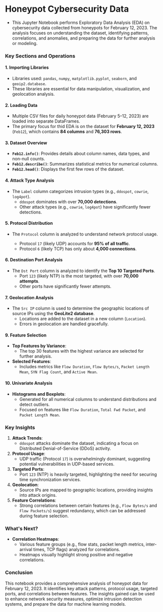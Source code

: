 # **Honeypot Cybersecurity Data**
- This Jupyter Notebook performs Exploratory Data Analysis (EDA) on cybersecurity data collected from honeypots for February 12, 2023. The analysis focuses on understanding the dataset, identifying patterns, correlations, and anomalies, and preparing the data for further analysis or modeling.

### **Key Sections and Operations**

#### **1. Importing Libraries**
- Libraries used: `pandas`, `numpy`, `matplotlib.pyplot`, `seaborn`, and `geoip2.database`.
- These libraries are essential for data manipulation, visualization, and geolocation analysis.


#### **2. Loading Data**
- Multiple CSV files for daily honeypot data (February 5–12, 2023) are loaded into separate DataFrames.
- The primary focus for thid EDA is on the dataset for **February 12, 2023** (`Feb12`), which contains **84 columns** and **76,303 rows**.


#### **3. Dataset Overview**
- **`Feb12.info()`**: Provides details about column names, data types, and non-null counts.
- **`Feb12.describe()`**: Summarizes statistical metrics for numerical columns.
- **`Feb12.head()`**: Displays the first few rows of the dataset.


#### **4. Attack Type Analysis**
- The `Label` column categorizes intrusion types (e.g., `ddospot`, `cowrie`, `log4pot`).
  - `ddospot` dominates with over **70,000 detections**.
  - Other attack types (e.g., `cowrie`, `log4pot`) have significantly fewer detections.


#### **5. Protocol Distribution**
- The `Protocol` column is analyzed to understand network protocol usage.

  - Protocol `17` (likely UDP) accounts for **95% of all traffic**.
  - Protocol `6` (likely TCP) has only about **4,000 connections**.



#### **6. Destination Port Analysis**
- The `Dst Port` column is analyzed to identify the **Top 10 Targeted Ports**.
  - Port `123` (likely NTP) is the most targeted, with over **70,000 attempts**.
  - Other ports have significantly fewer attempts.



#### **7. Geolocation Analysis**
- The `Src IP` column is used to determine the geographic locations of source IPs using the **GeoLite2 database**.
  - Locations are added to the dataset in a new column (`Location`).
  - Errors in geolocation are handled gracefully.


#### **9. Feature Selection**
- **Top Features by Variance**:
  - The top 30 features with the highest variance are selected for further analysis.
- **Selected Features**:
  - Includes metrics like `Flow Duration`, `Flow Bytes/s`, `Packet Length Mean`, `SYN Flag Count`, and `Active Mean`.


#### **10. Univariate Analysis**
- **Histograms and Boxplots**:
  - Generated for all numerical columns to understand distributions and detect outliers.
  - Focused on features like `Flow Duration`, `Total Fwd Packet`, and `Packet Length Mean`.



### **Key Insights**
1. **Attack Trends**:
   - `ddospot` attacks dominate the dataset, indicating a focus on Distributed Denial-of-Service (DDoS) activity.
2. **Protocol Usage**:
   - UDP traffic (Protocol `17`) is overwhelmingly dominant, suggesting potential vulnerabilities in UDP-based services.
3. **Targeted Ports**:
   - Port `123` (NTP) is heavily targeted, highlighting the need for securing time synchronization services.
4. **Geolocation**:
   - Source IPs are mapped to geographic locations, providing insights into attack origins.
5. **Feature Correlations**:
   - Strong correlations between certain features (e.g., `Flow Bytes/s` and `Flow Packets/s`) suggest redundancy, which can be addressed during feature selection.

### **What's Next?**
- **Correlation Heatmaps**:
  - Various feature groups (e.g., flow stats, packet length metrics, inter-arrival times, TCP flags) analyzed for correlations.
  - Heatmaps visually highlight strong positive and negative correlations.


### **Conclusion**
This notebook provides a comprehensive analysis of honeypot data for February 12, 2023. It identifies key attack patterns, protocol usage, targeted ports, and correlations between features. The insights gained can be used to enhance network security measures, optimize intrusion detection systems, and prepare the data for machine learning models.